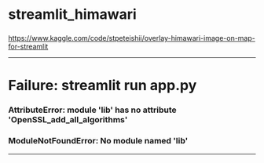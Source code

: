 # streamlit_himawari
### 

https://www.kaggle.com/code/stpeteishii/overlay-himawari-image-on-map-for-streamlit

---

# Failure: streamlit run app.py 

### AttributeError: module 'lib' has no attribute 'OpenSSL_add_all_algorithms'

### ModuleNotFoundError: No module named 'lib'

---
